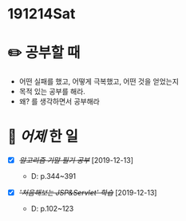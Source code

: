 # 191214Sat

# :pencil2: 공부할 때

- 어떤 실패를 했고, 어떻게 극복했고, 어떤 것을 얻었는지
- 목적 있는 공부를 해라.
- 왜? 를 생각하면서 공부해라

<!-- # 🌞 오늘의 _명언_ -->

# 📅 _어제_ 한 일

- [x] ~~_알고리즘 기말 필기 공부_~~ [2019-12-13]

  - D: p.344~391

- [x] ~~_'처음해보는 JSP&Servlet' 학습_~~ [2019-12-13]
  - D: p.102~123

<!-- # :memo: _TDL(To Do List)_ -->

<!-- ❌🔺❎🔼 -->

<!-- **G**:Goal(목표)<br> -->
<!-- **D**:Do(했음) -->

<!-- # 📚 _TIL(Today I Learned)_ -->

  <!-- # 📖 _독서_ 마라톤 -->

<!-- # 💪 개발자라면 _운동_ 은 필수! -->

  <!-- # :newspaper: 오늘 읽은 _it 개발, 기술 관련 기사, 블로그_ -->

<!-- # :disappointed: 오늘 _아쉬웠던 점_.. -->

<!-- # 📅 _내일_ 할 일 -->

<!-- # 🛌 오늘 하루 _마무리_ 하며.. -->
